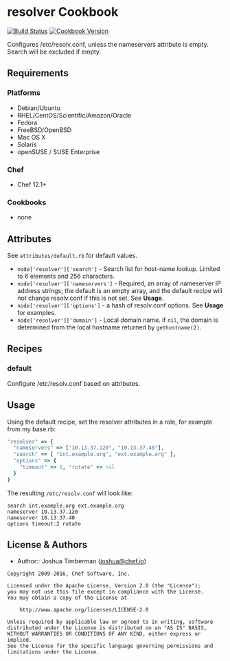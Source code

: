 # resolver Cookbook

[![Build Status](https://travis-ci.org/chef-cookbooks/resolver.svg?branch=master)](http://travis-ci.org/chef-cookbooks/resolver) [![Cookbook Version](https://img.shields.io/cookbook/v/resolver.svg)](https://supermarket.chef.io/cookbooks/resolver)

Configures /etc/resolv.conf, unless the nameservers attribute is empty. Search will be excluded if empty.

## Requirements

### Platforms

- Debian/Ubuntu
- RHEL/CentOS/Scientific/Amazon/Oracle
- Fedora
- FreeBSD/OpenBSD
- Mac OS X
- Solaris
- openSUSE / SUSE Enterprise

### Chef

- Chef 12.1+

### Cookbooks

- none

## Attributes

See `attributes/default.rb` for default values.

- `node['resolver']['search']` - Search list for host-name lookup. Limited to 6 elements and 256 characters.
- `node['resolver']['nameservers']` - Required, an array of nameserver IP address strings; the default is an empty array, and the default recipe will not change resolv.conf if this is not set. See **Usage**.
- `node['resolver']['options']` - a hash of resolv.conf options. See **Usage** for examples.
- `node['resolver']['domain']` - Local domain name. if `nil`, the domain is determined from the local hostname returned by `gethostname(2)`.

## Recipes

### default

Configure /etc/resolv.conf based on attributes.

## Usage

Using the default recipe, set the resolver attributes in a role, for example from my base.rb:

```ruby
"resolver" => {
  "nameservers" => ["10.13.37.120", "10.13.37.40"],
  "search" => [ "int.example.org", "ext.example.org" ],
  "options" => {
    "timeout" => 2, "rotate" => nil
  }
}
```

The resulting `/etc/resolv.conf` will look like:

```text
search int.example.org ext.example.org
nameserver 10.13.37.120
nameserver 10.13.37.40
options timeout:2 rotate
```

## License & Authors

- Author:: Joshua Timberman ([joshua@chef.io](mailto:joshua@chef.io))

```text
Copyright 2009-2016, Chef Software, Inc.

Licensed under the Apache License, Version 2.0 (the "License");
you may not use this file except in compliance with the License.
You may obtain a copy of the License at

    http://www.apache.org/licenses/LICENSE-2.0

Unless required by applicable law or agreed to in writing, software
distributed under the License is distributed on an "AS IS" BASIS,
WITHOUT WARRANTIES OR CONDITIONS OF ANY KIND, either express or implied.
See the License for the specific language governing permissions and
limitations under the License.
```
